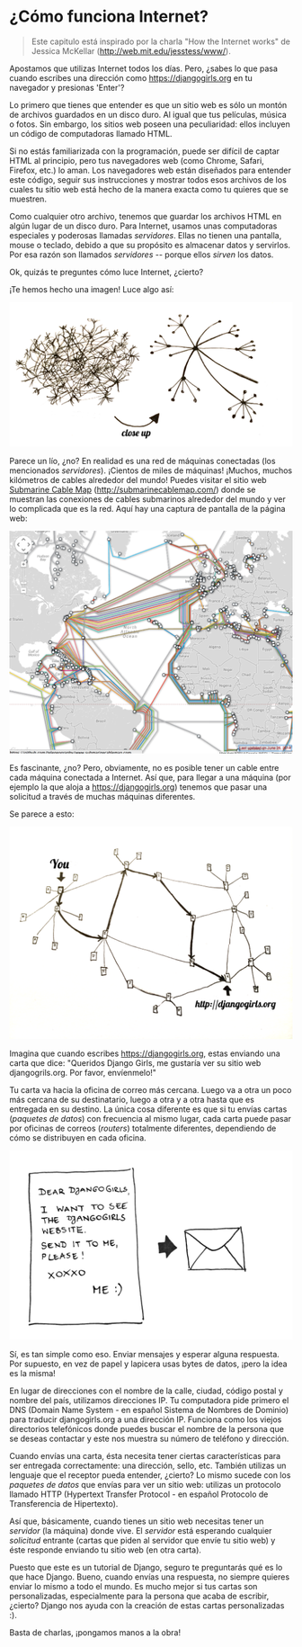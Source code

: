# ¿Cómo funciona Internet?

> Este capitulo está inspirado por la charla "How the Internet works" de Jessica McKellar (http://web.mit.edu/jesstess/www/).

Apostamos que utilizas Internet todos los días. Pero, ¿sabes lo que pasa cuando escribes una dirección como https://djangogirls.org en tu navegador y presionas 'Enter'?

Lo primero que tienes que entender es que un sitio web es sólo un montón de archivos guardados en un disco duro. Al igual que tus películas, música o fotos. Sin embargo, los sitios web poseen una peculiaridad: ellos incluyen un código de computadoras llamado HTML.

Si no estás familiarizada con la programación, puede ser difícil de captar HTML al principio, pero tus navegadores web (como Chrome, Safari, Firefox, etc.) lo aman. Los navegadores web están diseñados para entender este código, seguir sus instrucciones y mostrar todos esos archivos de los cuales tu sitio web está hecho de la manera exacta como tu quieres que se muestren.

Como cualquier otro archivo, tenemos que guardar los archivos HTML en algún lugar de un disco duro. Para Internet, usamos unas computadoras especiales y poderosas llamadas *servidores*. Ellas no tienen una pantalla, mouse o teclado, debido a que su propósito es almacenar datos y servirlos. Por esa razón son llamados *servidores* -- porque ellos *sirven* los datos.

Ok, quizás te preguntes cómo luce Internet, ¿cierto?

¡Te hemos hecho una imagen! Luce algo así:

![Figura 1.1][1]

 [1]: images/internet_1.png

Parece un lío, ¿no? En realidad es una red de máquinas conectadas (los mencionados *servidores*). ¡Cientos de miles de máquinas! ¡Muchos, muchos kilómetros de cables alrededor del mundo! Puedes visitar el sitio web [Submarine Cable Map][2] (http://submarinecablemap.com/) donde se muestran las conexiones de cables submarinos alrededor del mundo y ver lo complicada que es la red. Aquí hay una captura de pantalla de la página web:

 [2]: http://submarinecablemap.com/

![Figura 1.2][3]

 [3]: images/internet_3.png

Es fascinante, ¿no? Pero, obviamente, no es posible tener un cable entre cada máquina conectada a Internet. Así que, para llegar a una máquina (por ejemplo la que aloja a https://djangogirls.org) tenemos que pasar una solicitud a través de muchas máquinas diferentes.

Se parece a esto:

![Figura 1.3][4]

 [4]: images/internet_2.png

Imagina que cuando escribes https://djangogirls.org, estas enviando una carta que dice: "Queridos Django Girls, me gustaría ver su sitio web djangogrils.org. Por favor, envíenmelo!"

Tu carta va hacia la oficina de correo más cercana. Luego va a otra un poco más cercana de su destinatario, luego a otra y a otra hasta que es entregada en su destino. La única cosa diferente es que si tu envías cartas (*paquetes de datos*) con frecuencia al mismo lugar, cada carta puede pasar por oficinas de correos (*routers*) totalmente diferentes, dependiendo de cómo se distribuyen en cada oficina.

![Figura 1.4][5]

 [5]: images/internet_4.png

Sí, es tan simple como eso. Enviar mensajes y esperar alguna respuesta. Por supuesto, en vez de papel y lapicera usas bytes de datos, ¡pero la idea es la misma!

En lugar de direcciones con el nombre de la calle, ciudad, código postal y nombre del país, utilizamos direcciones IP. Tu computadora pide primero el DNS (Domain Name System - en español Sistema de Nombres de Dominio) para traducir djangogirls.org a una dirección IP. Funciona como los viejos directorios telefónicos donde puedes buscar el nombre de la persona que se deseas contactar y este nos muestra su número de teléfono y dirección.

Cuando envías una carta, ésta necesita tener ciertas características para ser entregada correctamente: una dirección, sello, etc. También utilizas un lenguaje que el receptor pueda entender, ¿cierto? Lo mismo sucede con los *paquetes de datos* que envías para ver un sitio web: utilizas un protocolo llamado HTTP (Hypertext Transfer Protocol - en español Protocolo de Transferencia de Hipertexto).

Así que, básicamente, cuando tienes un sitio web necesitas tener un *servidor* (la máquina) donde vive. El *servidor* está esperando cualquier *solicitud* entrante (cartas que piden al servidor que envíe tu sitio web) y éste responde enviando tu sitio web (en otra carta).

Puesto que este es un tutorial de Django, seguro te preguntarás qué es lo que hace Django. Bueno, cuando envías una respuesta, no siempre quieres enviar lo mismo a todo el mundo. Es mucho mejor si tus cartas son personalizadas, especialmente para la persona que acaba de escribir, ¿cierto? Django nos ayuda con la creación de estas cartas personalizadas :).

Basta de charlas, ¡pongamos manos a la obra!
